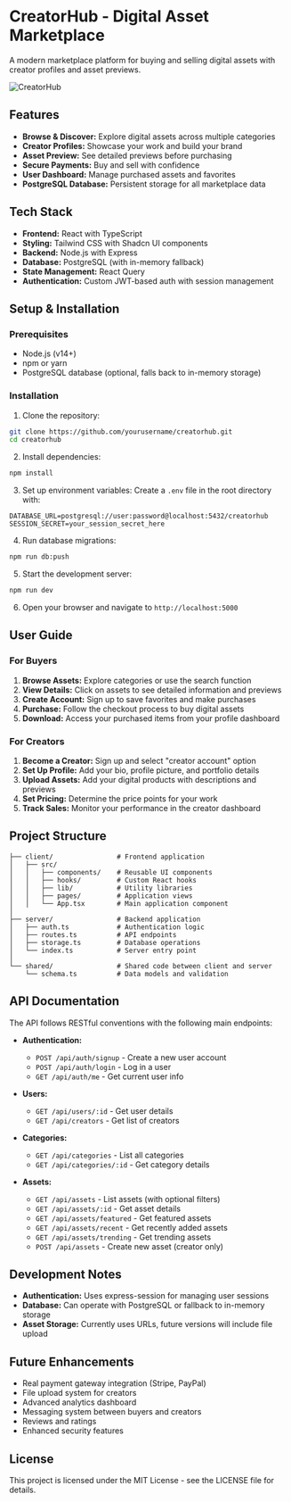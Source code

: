 # CreatorHub - Digital Asset Marketplace

A modern marketplace platform for buying and selling digital assets with creator profiles and asset previews.

![CreatorHub](https://images.unsplash.com/photo-1499951360447-b19be8fe80f5?ixlib=rb-4.0.3&ixid=MnwxMjA3fDB8MHxwaG90by1wYWdlfHx8fGVufDB8fHx8&auto=format&fit=crop&w=1200&h=400)

## Features

- **Browse & Discover:** Explore digital assets across multiple categories
- **Creator Profiles:** Showcase your work and build your brand
- **Asset Preview:** See detailed previews before purchasing
- **Secure Payments:** Buy and sell with confidence
- **User Dashboard:** Manage purchased assets and favorites
- **PostgreSQL Database:** Persistent storage for all marketplace data

## Tech Stack

- **Frontend:** React with TypeScript
- **Styling:** Tailwind CSS with Shadcn UI components
- **Backend:** Node.js with Express
- **Database:** PostgreSQL (with in-memory fallback)
- **State Management:** React Query
- **Authentication:** Custom JWT-based auth with session management

## Setup & Installation

### Prerequisites

- Node.js (v14+)
- npm or yarn
- PostgreSQL database (optional, falls back to in-memory storage)

### Installation

1. Clone the repository:
```bash
git clone https://github.com/yourusername/creatorhub.git
cd creatorhub
```

2. Install dependencies:
```bash
npm install
```

3. Set up environment variables:
Create a `.env` file in the root directory with:
```
DATABASE_URL=postgresql://user:password@localhost:5432/creatorhub
SESSION_SECRET=your_session_secret_here
```

4. Run database migrations:
```bash
npm run db:push
```

5. Start the development server:
```bash
npm run dev
```

6. Open your browser and navigate to `http://localhost:5000`

## User Guide

### For Buyers

1. **Browse Assets:** Explore categories or use the search function
2. **View Details:** Click on assets to see detailed information and previews
3. **Create Account:** Sign up to save favorites and make purchases
4. **Purchase:** Follow the checkout process to buy digital assets
5. **Download:** Access your purchased items from your profile dashboard

### For Creators

1. **Become a Creator:** Sign up and select "creator account" option
2. **Set Up Profile:** Add your bio, profile picture, and portfolio details
3. **Upload Assets:** Add your digital products with descriptions and previews
4. **Set Pricing:** Determine the price points for your work
5. **Track Sales:** Monitor your performance in the creator dashboard

## Project Structure

```
├── client/                # Frontend application
│   ├── src/
│   │   ├── components/    # Reusable UI components
│   │   ├── hooks/         # Custom React hooks
│   │   ├── lib/           # Utility libraries
│   │   ├── pages/         # Application views
│   │   └── App.tsx        # Main application component
│
├── server/                # Backend application
│   ├── auth.ts            # Authentication logic
│   ├── routes.ts          # API endpoints
│   ├── storage.ts         # Database operations
│   └── index.ts           # Server entry point
│
└── shared/                # Shared code between client and server
    └── schema.ts          # Data models and validation
```

## API Documentation

The API follows RESTful conventions with the following main endpoints:

- **Authentication:**
  - `POST /api/auth/signup` - Create a new user account
  - `POST /api/auth/login` - Log in a user
  - `GET /api/auth/me` - Get current user info

- **Users:**
  - `GET /api/users/:id` - Get user details
  - `GET /api/creators` - Get list of creators

- **Categories:**
  - `GET /api/categories` - List all categories
  - `GET /api/categories/:id` - Get category details

- **Assets:**
  - `GET /api/assets` - List assets (with optional filters)
  - `GET /api/assets/:id` - Get asset details
  - `GET /api/assets/featured` - Get featured assets
  - `GET /api/assets/recent` - Get recently added assets
  - `GET /api/assets/trending` - Get trending assets
  - `POST /api/assets` - Create new asset (creator only)

## Development Notes

- **Authentication:** Uses express-session for managing user sessions
- **Database:** Can operate with PostgreSQL or fallback to in-memory storage
- **Asset Storage:** Currently uses URLs, future versions will include file upload

## Future Enhancements

- Real payment gateway integration (Stripe, PayPal)
- File upload system for creators
- Advanced analytics dashboard
- Messaging system between buyers and creators
- Reviews and ratings
- Enhanced security features

## License

This project is licensed under the MIT License - see the LICENSE file for details.